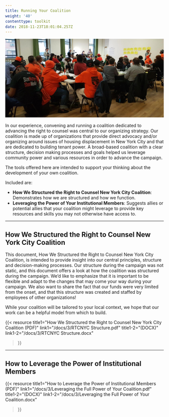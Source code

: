 ```yaml
---
title: Running Your Coalition
weight: '40'
contenttype: toolkit
date: 2018-11-23T18:01:04.257Z
---
```

<img src="site/static/images/coalition-meeting-sm.jpg" />

In our experience, convening and running a coalition dedicated to advancing the right to counsel was central to our organizing strategy. Our coalition is made up of organizations that provide direct advocacy and/or organizing around issues of housing displacement in New York City and that are dedicated to building tenant power. A broad-based coalition with a clear structure, decision making processes and goals helped us leverage community power and various resources in order to advance the campaign.

The tools offered here are intended to support your thinking about the development of your own coalition. 

Included are:

* **How We Structured the Right to Counsel New York City Coalition**: Demonstrates how we are structured and how we function.
* **Leveraging the Power of Your Institutional Members**: Suggests allies or potential allies that your coalition might leverage to provide key resources and skills you may not otherwise have access to. 

<hr />

## How We Structured the Right to Counsel New York City Coalition

This document, How We Structured the Right to Counsel New York City Coalition, is intended to provide insight into our central principles, structure and decision-making processes. Our structure during the campaign was not static, and this document offers a look at how the coalition was structured during the campaign. We’d like to emphasize that it is important to be flexible and adapt to the changes that may come your way during your campaign. We also want to share the fact that our funds were very limited from the onset, and that this structure was created and staffed by employees of other organizations!

While your coalition will be tailored to your local context, we hope that our work can be a helpful model from which to build.

{{< 
resource 
title1="How We Structured the Right to Counsel New York City Coalition (PDF)" 
link1="/docs/3/RTCNYC Structure.pdf" 
title1-2="(DOCX)" 
link1-2="/docs/3/RTCNYC Structure.docx" 

> }}

<hr />

## How to Leverage the Power of Institutional Members

{{< 
resource 
title1="How to Leverage the Power of Institutional Members (PDF)" link1="/docs/3/Leveraging the Full Power of Your Coalition.pdf" 
title1-2="(DOCX)" 
link1-2="/docs/3/Leveraging the Full Power of Your Coalition.docx" 

> }}
